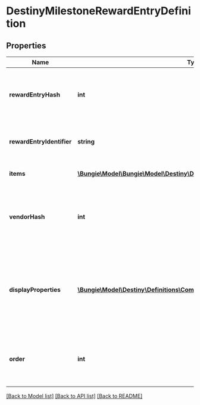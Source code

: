 # DestinyMilestoneRewardEntryDefinition

## Properties
Name | Type | Description | Notes
------------ | ------------- | ------------- | -------------
**rewardEntryHash** | **int** | The identifier for this reward entry. Runtime data will refer to reward entries by this hash. Only guaranteed unique within the specific Milestone. | [optional] 
**rewardEntryIdentifier** | **string** | The string identifier, if you care about it. Only guaranteed unique within the specific Milestone. | [optional] 
**items** | [**\Bungie\Model\\Bungie\Model\Destiny\DestinyItemQuantity[]**](DestinyItemQuantity.md) | The items you will get as rewards, and how much of it you&#39;ll get. | [optional] 
**vendorHash** | **int** | If this reward is redeemed at a Vendor, this is the hash of the Vendor to go to in order to redeem the reward. Use this hash to look up the DestinyVendorDefinition. | [optional] 
**displayProperties** | [**\Bungie\Model\Destiny\Definitions\Common\DestinyDisplayPropertiesDefinition**](DestinyDisplayPropertiesDefinition.md) | For us to bother returning this info, we should be able to return some kind of information about why these rewards are grouped together. This is ideally that information. Look at how confident I am that this will always remain true. | [optional] 
**order** | **int** | If you want to follow BNet&#39;s ordering of these rewards, use this number within a given category to order the rewards. Yeah, I know. I feel dirty too. | [optional] 

[[Back to Model list]](../README.md#documentation-for-models) [[Back to API list]](../README.md#documentation-for-api-endpoints) [[Back to README]](../README.md)


